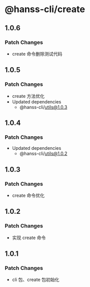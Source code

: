 # @hanss-cli/create

## 1.0.6

### Patch Changes

- create 命令删除测试代码

## 1.0.5

### Patch Changes

- create 方法优化
- Updated dependencies
  - @hanss-cli/utils@1.0.3

## 1.0.4

### Patch Changes

- Updated dependencies
  - @hanss-cli/utils@1.0.2

## 1.0.3

### Patch Changes

- create 命令优化

## 1.0.2

### Patch Changes

- 实现 create 命令

## 1.0.1

### Patch Changes

- cli 包、create 包初始化
